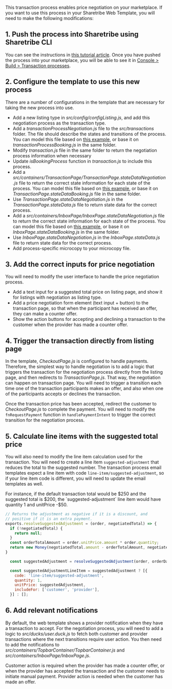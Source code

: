 This transaction process enables price negotiation on your marketplace. If you want to use this process in your Sharetribe Web Template, you will need to make the following modifications:

## 1. Push the process into Sharetribe using Sharetribe CLI
You can see the instructions in [this tutorial article](https://www.sharetribe.com/docs/tutorial/create-transaction-process/). Once you have pushed the process into your marketplace, you will be able to see it in [Console > Build > Transaction processes](https://console.sharetribe.com/transaction-processes/).

## 2. Configure the template to use this new process
There are a number of configurations in the template that are necessary for taking the new process into use.

- Add a new listing type in _src/config/configListing.js_, and add this negotiation process as the transaction type.
- Add a _transactionProcessNegotiation.js_ file to the _src/transactions_ folder. The file should describe the states and transitions of the process. You can model this file based on [this example](https://gist.github.com/SariSaar/e43af0af1fe9b5db43d32869efe229a5), or base it on _transactionProcessBooking.js_ in the same folder.
- Modify _transaction.js_ file in the same folder to return the negotiation process information when necessary
- Update _isBookingProcess_ function in _transaction.js_ to include this process.
- Add a _src/containers/TransactionPage/TransactionPage.stateDataNegotiation.js_ file to return the correct state information for each state of the process. You can model this file based on [this example](https://gist.github.com/SariSaar/ba3b0b63a0dbb571583c14c2d55d852e), or base it on _TransactionPage.stateDataBooking.js_ file in the same folder.
- Use _TransactionPage.stateDataNegotiation.js_ in the _TransactionPage.stateData.js_ file to return state data for the correct process.
- Add a _src/containers/InboxPage/InboxPage.stateDataNegotiation.js_ file to return the correct state information for each state of the process. You can model this file based on [this example](https://gist.github.com/SariSaar/73635736842daa735e6d93722ed35cdc), or base it on _InboxPage.stateDataBooking.js_ in the same folder.
- Use _InboxPage.stateDataNegotiation.js_ in the _InboxPage.stateData.js_ file to return state data for the correct process.
- Add process-specific microcopy to your microcopy file.

## 3. Add the correct inputs for price negotiation  

You will need to modify the user interface to handle the price negotiation process.

- Add a text input for a suggested total price on listing page, and show it for listings with negotiation as listing type.
- Add a price negotiation form element (text input + button) to the transaction page, so that when the participant has received an offer, they can make a counter offer.
- Show the action buttons for accepting and declining a transaction to the customer when the provider has made a counter offer.

## 4. Trigger the transaction directly from listing page

In the template, _CheckoutPage.js_ is configured to handle payments. Therefore, the simplest way to handle negotiation is to add a logic that triggers the transaction for the negotiation process directly from the listing page, and then redirects to _TransactionPage.js_. That way, the negotiation can happen on transaction page. You will need to trigger a transition each time one of the transaction participants makes an offer, and also when one of the participants accepts or declines the transaction.

Once the transaction price has been accepted, redirect the customer to _CheckoutPage.js_ to complete the payment. You will need to modify the `fnRequestPayment` function in `handlePaymentIntent` to trigger the correct transition for the negotiation process.


## 5. Calculate line items with the suggested total price
	
You will also need to modify the line item calculation used for the transaction. You will need to create a line item `suggested-adjustment` that reduces the total to the suggested number. The transaction process email templates expect a line item with code `line-item/suggested-adjustment`, so if your line item code is different, you will need to update the email templates as well. 

For instance, if the default transaction total would be $250 and the suggested total is $200, the `suggested-adjustment` line item would have quantity 1 and unitPrice -$50.

```js
// Returns the adjustment as negative if it is a discount, and 
// positive if it is an extra payment.
exports.resolveSuggestedAdjustment = (order, negotiatedTotal) => {
  if (!negotiatedTotal) {
    return null;
  }
  const orderTotalAmount = order.unitPrice.amount * order.quantity;
  return new Money(negotiatedTotal.amount - orderTotalAmount, negotiatedTotal.currency);
}
```

```js
  const suggestedAdjustment = resolveSuggestedAdjustment(order, orderData.negotiatedTotal)

  const suggestedAdjustmentLineItem = suggestedAdjustment ? [{
    code: 'line-item/suggested-adjustment',
    quantity: 1,
    unitPrice: suggestedAdjustment,
    includeFor: ['customer', 'provider'],
  }] : [];
```


## 6. Add relevant notifications
By default, the web template shows a provider notification when they have a transaction to accept. For the negotiation process, you will need to add a logic to _src/ducks/user.duck.js_ to fetch both customer and provider transactions where the next transitions require user action. You then need to add the notifications to _src/containers/TopbarContainer/TopbarContainer.js_ and _src/containers/InboxPage/InboxPage.js_. 

Customer action is required when the provider has made a counter offer, or when the provider has accepted the transaction and the customer needs to initiate manual payment. Provider action is needed when the customer has made an offer.